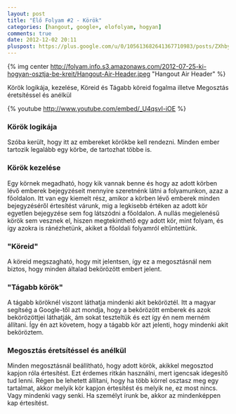 ```yaml
---
layout: post
title: "Élő Folyam #2 - Körök"
categories: [hangout, google+, elofolyam, hogyan]
comments: true
date: 2012-12-02 20:11
pluspost: https://plus.google.com/u/0/105613682641367710983/posts/ZXhby6n1Cxr
---
```


{% img center http://folyam.info.s3.amazonaws.com/2012-07-25-ki-hogyan-osztja-be-kreit/Hangout-Air-Header.jpeg "Hangout Air Header" %}

Körök logikája, kezelése, Köreid és Tágabb köreid fogalma illetve Megosztás éretsítéssel és anélkül

<!--more-->

{% youtube http://www.youtube.com/embed/_U4qsvI-iOE %}

### Körök logikája

Szóba került, hogy itt az embereket körökbe kell rendezni.
Minden ember tartozik legalább egy körbe, de tartozhat többe is.

### Körök kezelése

Egy körnek megadható, hogy kik vannak benne és hogy az adott körben
lévő emberek bejegyzéseit mennyire szeretnénk látni a folyamunkon, azaz a főoldalon.
Itt van egy kiemelt rész, amikor a körben lévő emberek minden bejegyzéséről értesítést
várunk, mig a legkisebb értéken az adott kör egyetlen bejegyzése sem fog látszódni
a főoldalon. A nullás megjelenésű körök sem vesznek el, hiszen megtekinthető egy adott
kör, mint folyam, és így azokra is ránézhetünk, akiket a főoldali folyamról eltűntettünk.

### "Köreid"

A köreid megszagható, hogy mit jelentsen, így ez a megosztásnál nem biztos,
hogy minden általad bekörözött embert jelent.

### "Tágabb körök"

A tágabb köröknél viszont láthatja mindenki akit beköröztél. Itt a magyar segítség a Google-től
azt mondja, hogy a bekörözött emberek és azok bekörözöttjei láthatják, ám sokat teszteltük és
ezt így én nem merném állítani. Így én azt követem, hogy a tágabb kör azt jelenti, hogy mindenki
akit beköröztem.

### Megosztás éretsítéssel és anélkül

Minden megosztásnál beállítható, hogy adott körök, akikkel megosztod kapjon róla értesítést.
Ezt érdemes ritkán használni, mert igencsak idegesítő tud lenni. Régen be lehetett állítani, hogy
ha több körrel osztasz meg egy tartalmat, akkor melyik kör kapjon értesítést és melyik ne,
ez most nincs. Vagy mindenki vagy senki. Ha személyt írunk be, akkor az mindenképpen kap értesítést.